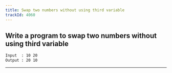 ```yaml
---
title: Swap two numbers without using third variable
trackId: 4060
---
```


## Write a program to swap two numbers without using third variable

```txt
Input  : 10 20
Output : 20 10
```

---
